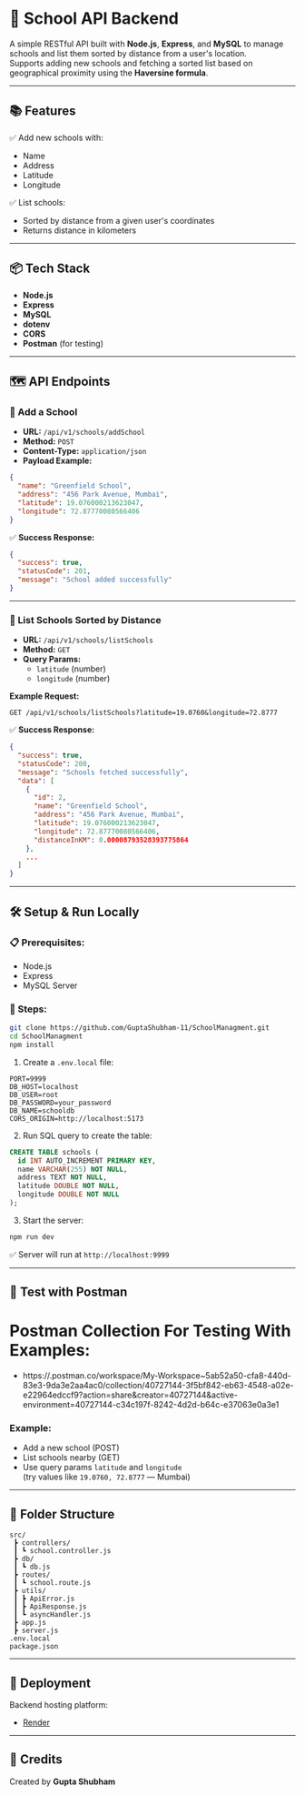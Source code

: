 
# 🏫 School API Backend

A simple RESTful API built with **Node.js**, **Express**, and **MySQL** to manage schools and list them sorted by distance from a user's location.  
Supports adding new schools and fetching a sorted list based on geographical proximity using the **Haversine formula**.

---

## 📚 Features

✅ Add new schools with:
- Name  
- Address  
- Latitude  
- Longitude  

✅ List schools:
- Sorted by distance from a given user's coordinates  
- Returns distance in kilometers  

---

## 📦 Tech Stack

- **Node.js**
- **Express**
- **MySQL**
- **dotenv**  
- **CORS**
- **Postman** (for testing)

---

## 🗺️ API Endpoints

### 🎯 Add a School

- **URL:** `/api/v1/schools/addSchool`
- **Method:** `POST`
- **Content-Type:** `application/json`
- **Payload Example:**

```json
{
  "name": "Greenfield School",
  "address": "456 Park Avenue, Mumbai",
  "latitude": 19.076000213623047,
  "longitude": 72.87770080566406
}
```

✅ **Success Response:**
```json
{
  "success": true,
  "statusCode": 201,
  "message": "School added successfully"
}
```

---

### 🎯 List Schools Sorted by Distance

- **URL:** `/api/v1/schools/listSchools`
- **Method:** `GET`
- **Query Params:**
  - `latitude` (number)
  - `longitude` (number)

**Example Request:**
```
GET /api/v1/schools/listSchools?latitude=19.0760&longitude=72.8777
```

✅ **Success Response:**
```json
{
  "success": true,
  "statusCode": 200,
  "message": "Schools fetched successfully",
  "data": [
    {
      "id": 2,
      "name": "Greenfield School",
      "address": "456 Park Avenue, Mumbai",
      "latitude": 19.076000213623047,
      "longitude": 72.87770080566406,
      "distanceInKM": 0.00008793528393775864
    },
    ...
  ]
}
```

---

## 🛠️ Setup & Run Locally

### 📋 Prerequisites:
- Node.js
- Express
- MySQL Server

### 📂 Steps:
```bash
git clone https://github.com/GuptaShubham-11/SchoolManagment.git
cd SchoolManagment
npm install
```

1. Create a `.env.local` file:
```
PORT=9999
DB_HOST=localhost
DB_USER=root
DB_PASSWORD=your_password
DB_NAME=schooldb
CORS_ORIGIN=http://localhost:5173
```

2. Run SQL query to create the table:
```sql
CREATE TABLE schools (
  id INT AUTO_INCREMENT PRIMARY KEY,
  name VARCHAR(255) NOT NULL,
  address TEXT NOT NULL,
  latitude DOUBLE NOT NULL,
  longitude DOUBLE NOT NULL
);
```

3. Start the server:
```bash
npm run dev
```

✅ Server will run at `http://localhost:9999`

---

## 🧪 Test with Postman

# Postman Collection For Testing With Examples:
- https://.postman.co/workspace/My-Workspace~5ab52a50-cfa8-440d-83e3-9da3e2aa4ac0/collection/40727144-3f5bf842-eb63-4548-a02e-e22964edccf9?action=share&creator=40727144&active-environment=40727144-c34c197f-8242-4d2d-b64c-e37063e0a3e1

### Example:
- Add a new school (POST)
- List schools nearby (GET)
- Use query params `latitude` and `longitude`  
  (try values like `19.0760, 72.8777` — Mumbai)

---

## 📌 Folder Structure

```
src/
 ┣ controllers/
 ┃ ┗ school.controller.js
 ┣ db/
 ┃ ┗ db.js
 ┣ routes/
 ┃ ┗ school.route.js
 ┣ utils/
 ┃ ┣ ApiError.js
 ┃ ┣ ApiResponse.js
 ┃ ┗ asyncHandler.js
 ┣ app.js
 ┣ server.js
.env.local
package.json
```

---

## 🚀 Deployment

Backend hosting platform:
- [Render](https://render.com)

---

## 🙌 Credits

Created by **Gupta Shubham**
